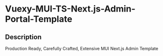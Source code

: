 # Vuexy-MUI-TS-Next.js-Admin-Portal-Template

## Description

Production Ready, Carefully Crafted, Extensive MUI Next.js Admin Template
